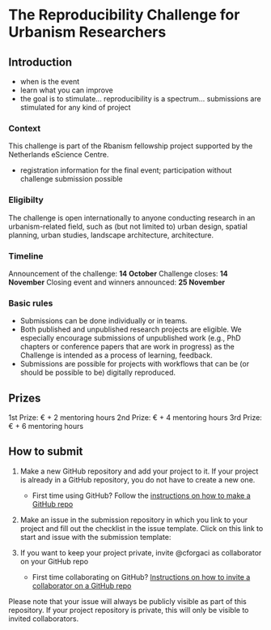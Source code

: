 # The Reproducibility Challenge for Urbanism Researchers

## Introduction
- when is the event
- learn what you can improve
- the goal is to stimulate... reproducibility is a spectrum... submissions are stimulated for any kind of project

### Context
This challenge is part of the Rbanism fellowship project supported by the Netherlands eScience Centre.

- registration information for the final event; participation without challenge submission possible

### Eligibilty
The challenge is open internationally to anyone conducting research in an urbanism-related field, such as (but not limited to) urban design, spatial planning, urban studies, landscape architecture, architecture.

### Timeline

Announcement of the challenge: **14 October**
Challenge closes: **14 November**
Closing event and winners announced: **25 November**

### Basic rules

- Submissions can be done individually or in teams.
- Both published and unpublished research projects are eligible. We especially encourage submissions of unpublished work (e.g., PhD chapters or conference papers that are work in progress) as the Challenge is intended as a process of learning, feedback.
- Submissions are possible for projects with workflows that can be (or should be possible to be) digitally reproduced.

## Prizes

1st Prize: € + 2 mentoring hours
2nd Prize: € + 4 mentoring hours
3rd Prize: € + 6 mentoring hours

## How to submit

1. Make a new GitHub repository and add your project to it. If your project is already in a GitHub repository, you do not have to create a new one. 

    - First time using GitHub? Follow the [instructions on how to make a GitHub repo](https://docs.github.com/en/get-started/quickstart/create-a-repo)

2. Make an issue in the submission repository in which you link to your project and fill out the checklist in the issue template. Click on this link to start and issue with the submission template:

3. If you want to keep your project private, invite @cforgaci as collaborator on your GitHub repo 

    - First time collaborating on GitHub? [Instructions on how to invite a collaborator on a GitHub repo](https://docs.github.com/en/account-and-profile/setting-up-and-managing-your-personal-account-on-github/managing-access-to-your-personal-repositories/inviting-collaborators-to-a-personal-repository)

Please note that your issue will always be publicly visible as part of this repository. If your project repository is private, this will only be visible to invited collaborators.









